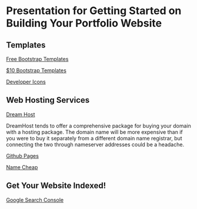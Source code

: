 # Presentation for Getting Started on Building Your Portfolio Website

## Templates 

[Free Bootstrap Templates](startbootstrap.com)

[$10 Bootstrap Templates](wrapbootstrap.com)

[Developer Icons](http://devicon.fr/)


## Web Hosting Services

[Dream Host](dreamhost.com)

DreamHost tends to offer a comprehensive package for 
buying your domain with a hosting package. 
The domain name will be more expensive than if you were 
to buy it separately from a different domain name registrar,
but connecting the two through nameserver addresses could be a headache.

[Github Pages](https://pages.github.com/)

[Name Cheap](namecheap.com)


## Get Your Website Indexed!

[Google Search Console](https://www.google.com/webmasters/tools/submit-url?continue=/addurl)


